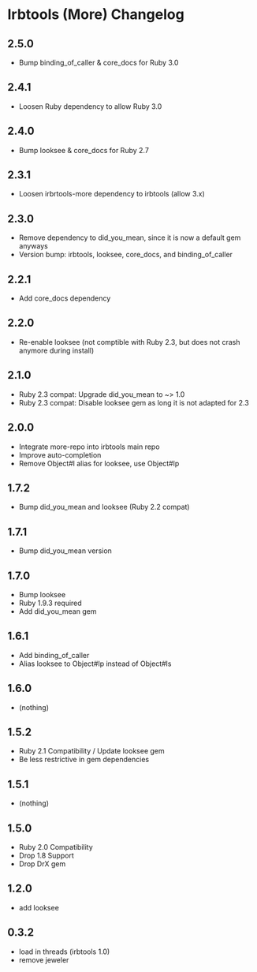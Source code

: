 # Irbtools (More) Changelog

## 2.5.0
* Bump binding_of_caller & core_docs for Ruby 3.0

## 2.4.1
* Loosen Ruby dependency to allow Ruby 3.0

## 2.4.0
* Bump looksee & core_docs for Ruby 2.7

## 2.3.1
* Loosen irbrtools-more dependency to irbtools (allow 3.x)

## 2.3.0
* Remove dependency to did_you_mean, since it is now a default gem anyways
* Version bump: irbtools, looksee, core_docs, and binding_of_caller

## 2.2.1
* Add core_docs dependency

## 2.2.0
* Re-enable looksee (not comptible with Ruby 2.3, but does not crash anymore during install)

## 2.1.0
* Ruby 2.3 compat: Upgrade did_you_mean to ~> 1.0
* Ruby 2.3 compat: Disable looksee gem as long it is not adapted for 2.3

## 2.0.0
* Integrate more-repo into irbtools main repo
* Improve auto-completion
* Remove Object#l alias for looksee, use Object#lp

## 1.7.2
* Bump did_you_mean and looksee (Ruby 2.2 compat)

## 1.7.1
* Bump did_you_mean version

## 1.7.0
* Bump looksee
* Ruby 1.9.3 required
* Add did_you_mean gem

## 1.6.1
* Add binding_of_caller
* Alias looksee to Object#lp instead of Object#ls

## 1.6.0
* (nothing)

## 1.5.2
* Ruby 2.1 Compatibility / Update looksee gem
* Be less restrictive in gem dependencies

## 1.5.1
* (nothing)

## 1.5.0
* Ruby 2.0 Compatibility
* Drop 1.8 Support
* Drop DrX gem

## 1.2.0
* add looksee

## 0.3.2
* load in threads (irbtools 1.0)
* remove jeweler
